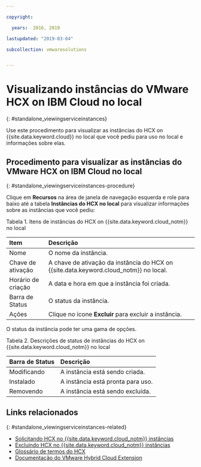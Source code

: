 ```yaml
---

copyright:

  years:  2016, 2019

lastupdated: "2019-03-04"

subcollection: vmwaresolutions


---
```


# Visualizando instâncias do VMware HCX on IBM Cloud no local
{: #standalone_viewingserviceinstances}

Use este procedimento para visualizar as instâncias do HCX on {{site.data.keyword.cloud}} no local que você pediu para uso no local e informações sobre elas.

## Procedimento para visualizar as instâncias do VMware HCX on IBM Cloud no local
{: #standalone_viewingserviceinstances-procedure}

Clique em **Recursos** na área de janela de navegação esquerda e role para baixo até a tabela **Instâncias do HCX no local** para visualizar informações sobre as instâncias que você pediu:

Tabela 1. Itens de instâncias do HCX on {{site.data.keyword.cloud_notm}} no local

| Item        | Descrição       |  
|:------------- |:------------- |
| Nome | O nome da instância. |
| Chave de ativação | A chave de ativação da instância do HCX on {{site.data.keyword.cloud_notm}} no local. |  
| Horário de criação | A data e hora em que a instância foi criada. |
| Barra de Status | O status da instância. |  
| Ações | Clique no ícone **Excluir** para excluir a instância. |

O status da instância pode ter uma gama de opções.

Tabela 2. Descrições de status de instâncias do HCX on {{site.data.keyword.cloud_notm}} no local

| Barra de Status        | Descrição       |
|:------------- |:------------- |
| Modificando | A instância está sendo criada. |
| Instalado | A instância está pronta para uso. |
| Removendo | A instância está sendo excluída. |

## Links relacionados
{: #standalone_viewingserviceinstances-related}

* [Solicitando HCX no {{site.data.keyword.cloud_notm}} instâncias](/docs/services/vmwaresolutions/services?topic=vmware-solutions-standalone_orderingserviceinstances)
* [Excluindo HCX no {{site.data.keyword.cloud_notm}} instâncias](/docs/services/vmwaresolutions/services?topic=vmware-solutions-standalone_deletingserviceinstances)
* [Glossário de termos do HCX](/docs/services/vmwaresolutions/services?topic=vmware-solutions-hcx_glossary)
* [Documentação do VMware Hybrid Cloud Extension](https://cloud.vmware.com/vmware-hcx/resources)
